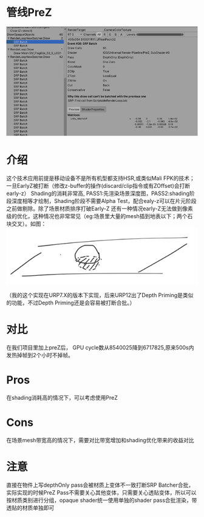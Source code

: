 # 管线PreZ
![](0.png)
# 介绍
这个技术应用前提是移动设备不是所有机型都支持HSR,或类似Mali FPK的技术；
一旦EarlyZ被打断（修改z-buffer的操作(discard/clip指令或有ZOffset)会打断 early-z） Shading的消耗非常高,  PASS1:先渲染场景深度图，PASS2:shading阶段深度相等才绘制，Shading阶段不需要Alpha Test，配合ealy-z可以在片元阶段之前做剔除。除了场景材质排序打破Early-Z 还有一种情况early-Z无法做到像素级的优化，这种情况也非常常见（eg:场景里大量的mesh插到地表以下；两个石块交叉）。如图：
![](1.png)

（我的这个实现在URP7.X的版本下实现，后来URP12出了Depth Priming是类似的功能，不过Depth Priming还是会容易被打断合批。）
# 对比
在我们项目里加上preZ后， GPU cycle数从8540025降到6717825,原来500s内发热掉帧到2个小时不掉帧。
# Pros
在shading消耗高的情况下，可以考虑使用PreZ
# Cons
在场景mesh带宽高的情况下，需要对比带宽增加和shading优化带来的收益对比

# 注意
直接在物件上写depthOnly pass会被材质上变体不一致打断SRP Batcher合批，实际实现的时候PreZ Pass不需要关心其他变体，只需要关心透贴变体，所以可以按材质类别进行分组，opaque shader统一使用单独的shader pass合批渲染，带透贴的材质单独即可

